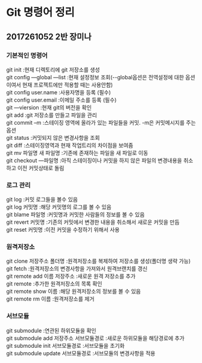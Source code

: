 <h1>Git 명령어 정리</h1>
<h2>2017261052
 2반 장미나 </h2>
<h3>기본적인 명령어</h3> 
git init :현재 디렉토리에 git 저장소를 생성<br>
git config —global —list :현재 설정정보 조회(--global옵션은 전역설정에 대한 옵션이여서 현재 프로젝트에만 적용할 때는 사용안함)<br>
git config user.name :사용자명을 등록 (필수)<br>
git config user.email :이메일 주소를 등록 (필수)<br>
git —viersion :현재 git의 버전을 확인 <br>
git add :git 저장소를 만들고 파일을 관리<br>
git commit –m :스테이징 영역에 올라가 있는 파일들을 커밋. -m은 커밋메시지를 주는 옵션<br>
git status :커밋되지 않은 변경사항을 조회<br>
git diff :스테이징영역과 현재 작업트리의 차이점을 보여줌<br>
git mv 파일명 새 파일명 :기존에 존재하는 파일을 새 파일로 이동<br>
git checkout —파일명 :아직 스테이징이나 커밋을 하지 않은 파일의 변경내용을 취소하고 이전 커밋상태로 돌림<br>

<h3>로그 관리</h3>
git log :커밋 로그들을 볼수 있음<br>
git log 커밋명 :해당 커밋명의 로그를 볼 수 있음<br>
git blame 파일명 :커밋명과 커밋한 사람들의 정보를 볼 수 있음<br>
git revert 커밋명 :기존의 커밋에서 변경한 내용을 취소해서 새로운 커밋을 만듬<br>
git reset 커밋명 :이전 커밋을 수정하기 위해서 사용<br>

<h3>원격저장소</h3>
git clone 저장주소 폴더명 :원격저장소를 복제하여 저장소를 생성(폴더명 생략 가능)<br>
git fetch :원격저장소의 변경사항을 가져와서 원격브랜치를 갱신<br>
git remote add 이름 저장주소 :새로운 원격 저장소를 추가<br>
git remote :추가한 원격저장소의 목록 확인<br>
git remote show 이름 :해당 원격저장소의 정보를 볼 수 있음<br>
git remote rm 이름 :원격저장소를 제거 <br>

<h3>서브모듈</h3>
git submodule :연관된 하위모듈을 확인<br>
git submodule add 저장주소 서브모듈경로 :새로운 하위모듈을 해당경로에 추가<br>
git submodule init 서브모듈경로 :서브모듈을 초기화<br>
git submodule update 서브모듈경로 :서브모듈의 변경사항을 적용<br>
